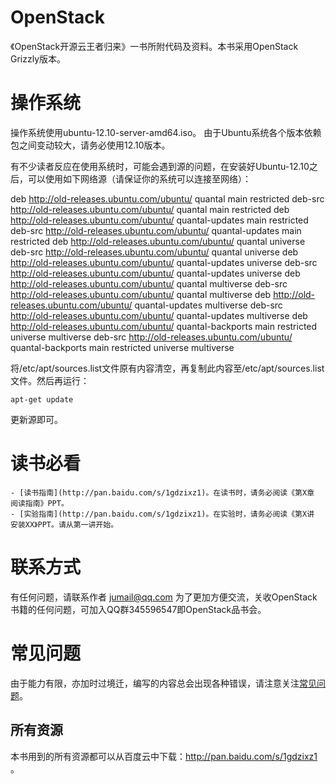 OpenStack
=========

《OpenStack开源云王者归来》一书所附代码及资料。本书采用OpenStack Grizzly版本。

# 操作系统

操作系统使用ubuntu-12.10-server-amd64.iso。
由于Ubuntu系统各个版本依赖包之间变动较大，请务必使用12.10版本。

有不少读者反应在使用系统时，可能会遇到源的问题，在安装好Ubuntu-12.10之后，可以使用如下网络源（请保证你的系统可以连接至网络）：

deb http://old-releases.ubuntu.com/ubuntu/ quantal main restricted
deb-src http://old-releases.ubuntu.com/ubuntu/ quantal main restricted
deb http://old-releases.ubuntu.com/ubuntu/ quantal-updates main restricted
deb-src http://old-releases.ubuntu.com/ubuntu/ quantal-updates main restricted
deb http://old-releases.ubuntu.com/ubuntu/ quantal universe
deb-src http://old-releases.ubuntu.com/ubuntu/ quantal universe
deb http://old-releases.ubuntu.com/ubuntu/ quantal-updates universe
deb-src http://old-releases.ubuntu.com/ubuntu/ quantal-updates universe
deb http://old-releases.ubuntu.com/ubuntu/ quantal multiverse
deb-src http://old-releases.ubuntu.com/ubuntu/ quantal multiverse
deb http://old-releases.ubuntu.com/ubuntu/ quantal-updates multiverse
deb-src http://old-releases.ubuntu.com/ubuntu/ quantal-updates multiverse
deb http://old-releases.ubuntu.com/ubuntu/ quantal-backports main restricted universe multiverse
deb-src http://old-releases.ubuntu.com/ubuntu/ quantal-backports main restricted universe multiverse

将/etc/apt/sources.list文件原有内容清空，再复制此内容至/etc/apt/sources.list文件。然后再运行：

    apt-get update

更新源即可。

# 读书必看

    - [读书指南](http://pan.baidu.com/s/1gdzixz1)。在读书时，请务必阅读《第X章 阅读指南》PPT。
    - [实验指南](http://pan.baidu.com/s/1gdzixz1)。在实验时，请务必阅读《第X讲 安装XX》PPT。请从第一讲开始。

# 联系方式
有任何问题，请联系作者 jumail@qq.com
为了更加方便交流，关收OpenStack书籍的任何问题，可加入QQ群345596547即OpenStack品书会。

# 常见问题

由于能力有限，亦加时过境迁，编写的内容总会出现各种错误，请注意关注[常见问题](https://github.com/JiYou/openstack/blob/master/qa.md)。

## 所有资源
本书用到的所有资源都可以从百度云中下载：http://pan.baidu.com/s/1gdzixz1 。

